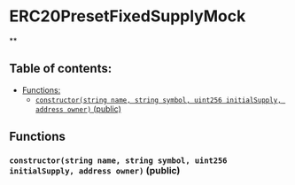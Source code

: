 # ERC20PresetFixedSupplyMock
**


## Table of contents:
- [Functions:](#functions)
  - [`constructor(string name, string symbol, uint256 initialSupply, address owner)` (public) ](#erc20presetfixedsupplymock-constructor-string-string-uint256-address-)


## Functions <a name="functions"></a>

### `constructor(string name, string symbol, uint256 initialSupply, address owner)` (public) <a name="erc20presetfixedsupplymock-constructor-string-string-uint256-address-"></a>

